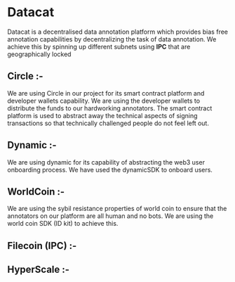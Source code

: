 # Datacat 
Datacat is a decentralised data annotation platform which provides bias free annotation capabilities by decentralizing the task of data annotation.
We achieve this by spinning up different subnets using **IPC** that are geographically locked

## Circle :-  
We are using Circle in our project for its smart contract platform and developer wallets capability. 
We are using the developer wallets to distribute the funds to our hardworking annotators. 
The smart contract platform is used to abstract away the technical aspects of signing transactions so that technically challenged people do not feel left out.  

## Dynamic :-
We are using dynamic for its capability of abstracting the web3 user onboarding process.
We have used the dynamicSDK to onboard users.

## WorldCoin :-
We are using the sybil resistance properties of world coin to ensure that the annotators on our platform are all human and no bots.
We are using the world coin SDK (ID kit) to achieve this.

## Filecoin (IPC) :-

## HyperScale :-
